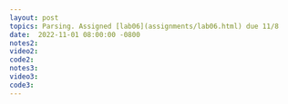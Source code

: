 ```yaml
---
layout: post
topics: Parsing. Assigned [lab06](assignments/lab06.html) due 11/8
date:  2022-11-01 08:00:00 -0800
notes2:
video2: 
code2: 
notes3:
video3:  
code3: 
---
```

